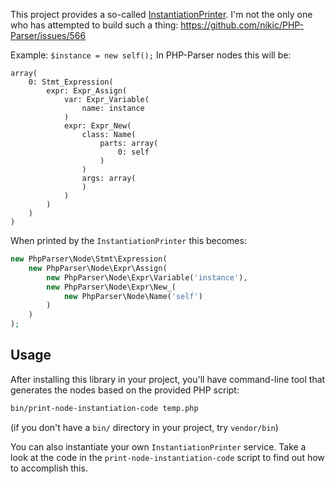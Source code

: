 This project provides a so-called [InstantiationPrinter](src/InstantiationPrinter.php). I'm not the only one who has attempted to build such a thing: <https://github.com/nikic/PHP-Parser/issues/566>

Example: `$instance = new self();`
In PHP-Parser nodes this will be:

```
array(
    0: Stmt_Expression(
        expr: Expr_Assign(
            var: Expr_Variable(
                name: instance
            )
            expr: Expr_New(
                class: Name(
                    parts: array(
                        0: self
                    )
                )
                args: array(
                )
            )
        )
    )
)
```

When printed by the `InstantiationPrinter` this becomes:

```php
new PhpParser\Node\Stmt\Expression(
    new PhpParser\Node\Expr\Assign(
        new PhpParser\Node\Expr\Variable('instance'),
        new PhpParser\Node\Expr\New_(
            new PhpParser\Node\Name('self')
        )
    )
);
```

## Usage

After installing this library in your project, you'll have command-line tool that generates the nodes based on the provided PHP script:

```bash
bin/print-node-instantiation-code temp.php
```

(if you don't have a `bin/` directory in your project, try `vendor/bin`)

You can also instantiate your own `InstantiationPrinter` service.
Take a look at the code in the `print-node-instantiation-code` script to find out how to accomplish this.
